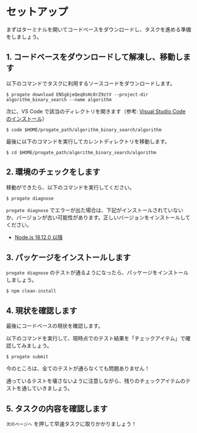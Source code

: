 # セットアップ

まずはターミナルを開いてコードベースをダウンロードし、タスクを進める準備をしましょう。

## 1. コードベースをダウンロードして解凍し、移動します

以下のコマンドでタスクに利用するソースコードをダウンロードします。

```terminal
$ progate download ENSgbjeQeq0sHc8rZ9ztV --project-dir algorithm_binary_search --name algorithm
```

次に、VS Code で該当のディレクトリを開きます（参考: [Visual Studio Code のインストール](/articles/install-vscode)）

```terminal
$ code $HOME/progate_path/algorithm_binary_search/algorithm
```

最後に以下のコマンドを実行してカレントディレクトリを移動します。

```terminal
$ cd $HOME/progate_path/algorithm_binary_search/algorithm
```

## 2. 環境のチェックをします

移動ができたら、以下のコマンドを実行してください。

```terminal
$ progate diagnose
```

`progate diagnose` でエラーが出た場合は、下記がインストールされていないか、バージョンが古い可能性があります。正しいバージョンをインストールしてください。

- [Node.js 18.12.0 以降]($progatepath{FRONT_ORIGIN}/tasks/PuSZdMDZJY_cksKGNxs4b/preview)

## 3. パッケージをインストールします

`progate diagnose` のテストが通るようになったら、パッケージをインストールしましょう。

```terminal
$ npm clean-install
```

## 4. 現状を確認します

最後にコードベースの現状を確認します。

以下のコマンドを実行して、現時点でのテスト結果を「チェックアイテム」で確認してみましょう。

```terminal
$ progate submit
```

今のところは、全てのテストが通らなくても問題ありません！

通っているテストを壊さないように注意しながら、残りのチェックアイテムのテストを通していきましょう。

## 5. タスクの内容を確認します

`次のページへ` を押して早速タスクに取りかかりましょう！
